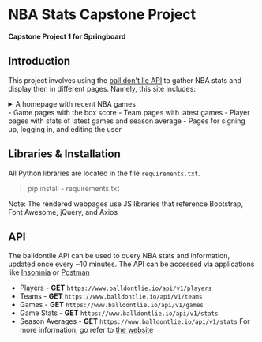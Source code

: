 # NBA Stats Capstone Project
**Capstone Project 1 for Springboard**

## Introduction
This project involves using the [ball don't lie API](https://ball-dont-lie.herokuapp.com/) to gather NBA stats and display then in different pages. Namely, this site includes:
<details>
  <summary>A homepage with recent NBA games</summary>
</details>
- Game pages with the box score
- Team pages with latest games
- Player pages with stats of latest games and season average
- Pages for signing up, logging in, and editing the user

## Libraries & Installation
All Python libraries are located in the file `requirements.txt`. 
> pip install - requirements.txt

Note: The rendered webpages use JS libraries that reference Bootstrap, Font Awesome, jQuery, and Axios

## API
The balldontlie API can be used to query NBA stats and information, updated once every ~10 minutes. The API can be accessed via applications like [Insomnia](https://insomnia.rest/) or [Postman](https://www.postman.com/)
- Players - **GET** `https://www.balldontlie.io/api/v1/players`
- Teams - **GET** `https://www.balldontlie.io/api/v1/teams`
- Games - **GET** `https://www.balldontlie.io/api/v1/games`
- Game Stats - **GET** `https://www.balldontlie.io/api/v1/stats`
- Season Averages - **GET** `https://www.balldontlie.io/api/v1/stats`
For more information, go refer to [the website](https://www.balldontlie.io/#introduction)

## 
